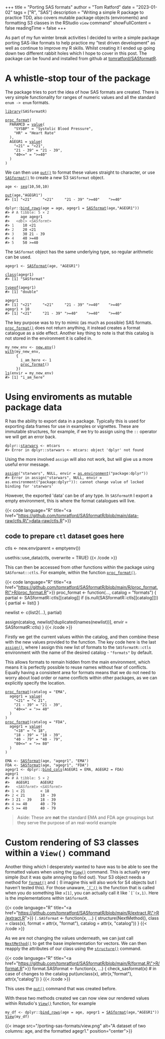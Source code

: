 +++
title = "Porting SAS formats"
author = "Tom Ratford"
date = "2023-01-02"
tags = ["R", "SAS"]
description = "Writing a simple R package to practice TDD, also covers mutable package objects (enviroments) and formatting S3 classes in the RStudio `view` command"
showFullContent = false
readingTime = false
+++

As part of my fun winter break activities I decided to write a simple package porting SAS-like formats to help practice my "test driven development" as well as continue to improve my R skills. Whilst creating it I ended up going down two different rabbit holes which I hope to cover in this post. The package can be found and installed from github at [tomratford/SASformatR](https://github.com/tomratford/SASformatR/).

# A whistle-stop tour of the package

The package tries to port the idea of how SAS formats are created. There is very simple functionality for ranges of numeric values and all the standard `enum -> enum` formats.

<div class="highlight">

<pre class='chroma'><code class='language-r' data-lang='r'><span><span class='kr'><a href='https://rdrr.io/r/base/library.html'>library</a></span><span class='o'>(</span><span class='nv'>SASformatR</span><span class='o'>)</span></span>
<span></span>
<span><span class='nf'><a href='https://rdrr.io/pkg/SASformatR/man/proc_format.html'>proc_format</a></span><span class='o'>(</span></span>
<span>  PARAMCD <span class='o'>=</span> <span class='nf'><a href='https://rdrr.io/pkg/SASformatR/man/value.html'>value</a></span><span class='o'>(</span></span>
<span>    <span class='s'>"SYSBP"</span> <span class='o'>=</span> <span class='s'>"Systolic Blood Pressure"</span>,</span>
<span>    <span class='s'>"HR"</span> <span class='o'>=</span> <span class='s'>"Heart Rate"</span></span>
<span>  <span class='o'>)</span>,</span>
<span>  AGEGR1 <span class='o'>=</span> <span class='nf'><a href='https://rdrr.io/pkg/SASformatR/man/value.html'>value</a></span><span class='o'>(</span></span>
<span>    <span class='s'>"&lt;21"</span> <span class='o'>=</span> <span class='s'>"&lt;21"</span>,</span>
<span>    <span class='s'>"21 - 39"</span> <span class='o'>=</span> <span class='s'>"21 - 39"</span>,</span>
<span>    <span class='s'>"40&lt;="</span> <span class='o'>=</span> <span class='s'>"&gt;=40"</span></span>
<span>  <span class='o'>)</span></span>
<span><span class='o'>)</span></span></code></pre>

</div>

We can then use [`put()`](https://rdrr.io/pkg/SASformatR/man/put.html) to format these values straight to character, or use [`SASformat()`](https://rdrr.io/pkg/SASformatR/man/SASformat.html) to create a new S3 `SASformat` object.

<div class="highlight">

<pre class='chroma'><code class='language-r' data-lang='r'><span><span class='nv'>age</span> <span class='o'>&lt;-</span> <span class='nf'><a href='https://rdrr.io/r/base/seq.html'>seq</a></span><span class='o'>(</span><span class='m'>10</span>,<span class='m'>50</span>,<span class='m'>10</span><span class='o'>)</span></span>
<span></span>
<span><span class='nf'><a href='https://rdrr.io/pkg/SASformatR/man/put.html'>put</a></span><span class='o'>(</span><span class='nv'>age</span>,<span class='s'>"AGEGR1"</span><span class='o'>)</span></span>
<span><span class='c'>#&gt; [1] "&lt;21"     "&lt;21"     "21 - 39" "&gt;=40"    "&gt;=40"</span></span>
<span></span><span></span>
<span><span class='nf'>dplyr</span><span class='nf'>::</span><span class='nf'><a href='https://dplyr.tidyverse.org/reference/bind.html'>bind_rows</a></span><span class='o'>(</span>age <span class='o'>=</span> <span class='nv'>age</span>, agegr1 <span class='o'>=</span> <span class='nf'><a href='https://rdrr.io/pkg/SASformatR/man/SASformat.html'>SASformat</a></span><span class='o'>(</span><span class='nv'>age</span>,<span class='s'>"AGEGR1"</span><span class='o'>)</span><span class='o'>)</span></span>
<span><span class='c'>#&gt; <span style='color: #555555;'># A tibble: 5 × 2</span></span></span>
<span><span class='c'>#&gt;     age agegr1    </span></span>
<span><span class='c'>#&gt;   <span style='color: #555555; font-style: italic;'>&lt;dbl&gt;</span> <span style='color: #555555; font-style: italic;'>&lt;SASformt&gt;</span></span></span>
<span><span class='c'>#&gt; <span style='color: #555555;'>1</span>    10 &lt;21       </span></span>
<span><span class='c'>#&gt; <span style='color: #555555;'>2</span>    20 &lt;21       </span></span>
<span><span class='c'>#&gt; <span style='color: #555555;'>3</span>    30 21 - 39   </span></span>
<span><span class='c'>#&gt; <span style='color: #555555;'>4</span>    40 &gt;=40      </span></span>
<span><span class='c'>#&gt; <span style='color: #555555;'>5</span>    50 &gt;=40</span></span>
<span></span></code></pre>

</div>

The `SASformat` object has the same underlying type, so regular arithmetic can be used.

<div class="highlight">

<pre class='chroma'><code class='language-r' data-lang='r'><span><span class='nv'>agegr1</span> <span class='o'>&lt;-</span> <span class='nf'><a href='https://rdrr.io/pkg/SASformatR/man/SASformat.html'>SASformat</a></span><span class='o'>(</span><span class='nv'>age</span>, <span class='s'>"AGEGR1"</span><span class='o'>)</span></span>
<span></span>
<span><span class='nf'><a href='https://rdrr.io/r/base/class.html'>class</a></span><span class='o'>(</span><span class='nv'>agegr1</span><span class='o'>)</span></span>
<span><span class='c'>#&gt; [1] "SASformat"</span></span>
<span></span><span></span>
<span><span class='nf'><a href='https://rdrr.io/r/base/typeof.html'>typeof</a></span><span class='o'>(</span><span class='nv'>agegr1</span><span class='o'>)</span></span>
<span><span class='c'>#&gt; [1] "double"</span></span>
<span></span><span></span>
<span><span class='nv'>agegr1</span></span>
<span><span class='c'>#&gt; [1] "&lt;21"     "&lt;21"     "21 - 39" "&gt;=40"    "&gt;=40"</span></span>
<span></span><span><span class='nv'>agegr1</span> <span class='o'>+</span> <span class='m'>10</span></span>
<span><span class='c'>#&gt; [1] "&lt;21"     "21 - 39" "&gt;=40"    "&gt;=40"    "&gt;=40"</span></span>
<span></span></code></pre>

</div>

The key purpose was to try to mimic (as much as possible) SAS formats. [`proc_format()`](https://rdrr.io/pkg/SASformatR/man/proc_format.html) does not return anything, it instead creates a format catalogue as a side effect. Another key thing to note is that this catalog is not stored in the environment it is called in.

<div class="highlight">

<pre class='chroma'><code class='language-r' data-lang='r'><span><span class='nv'>my_new_env</span> <span class='o'>&lt;-</span> <span class='nf'><a href='https://rdrr.io/r/base/environment.html'>new.env</a></span><span class='o'>(</span><span class='o'>)</span></span>
<span><span class='nf'><a href='https://rdrr.io/r/base/with.html'>with</a></span><span class='o'>(</span><span class='nv'>my_new_env</span>,</span>
<span>     <span class='o'>&#123;</span></span>
<span>       <span class='nv'>i_am_here</span> <span class='o'>&lt;-</span> <span class='m'>1</span></span>
<span>       <span class='nf'><a href='https://rdrr.io/pkg/SASformatR/man/proc_format.html'>proc_format</a></span><span class='o'>(</span><span class='o'>)</span></span>
<span>     <span class='o'>&#125;</span><span class='o'>)</span></span>
<span><span class='nf'><a href='https://rdrr.io/r/base/ls.html'>ls</a></span><span class='o'>(</span>envir <span class='o'>=</span> <span class='nv'>my_new_env</span><span class='o'>)</span></span>
<span><span class='c'>#&gt; [1] "i_am_here"</span></span>
<span></span></code></pre>

</div>

# Using enviroments as mutable package data

R has the ability to export data in a package. Typically this is used for exporting data frames for use in examples or vignettes. These are immutable structures, for example, if we try to assign using the `::` operator we will get an error back.

<div class="highlight">

<pre class='chroma'><code class='language-r' data-lang='r'><span><span class='nf'>dplyr</span><span class='nf'>::</span><span class='nv'><a href='https://dplyr.tidyverse.org/reference/starwars.html'>starwars</a></span> <span class='o'>&lt;-</span> <span class='nv'>mtcars</span></span>
<span><span class='c'>#&gt; Error in dplyr::starwars &lt;- mtcars: object 'dplyr' not found</span></span>
<span></span></code></pre>

</div>

Using the more involved `assign` will also not work, but will give us a more useful error message.

<div class="highlight">

<pre class='chroma'><code class='language-r' data-lang='r'><span><span class='nf'><a href='https://rdrr.io/r/base/assign.html'>assign</a></span><span class='o'>(</span><span class='s'>"starwars"</span>, <span class='kc'>NULL</span>, envir <span class='o'>=</span> <span class='nf'><a href='https://rdrr.io/r/base/as.environment.html'>as.environment</a></span><span class='o'>(</span><span class='s'>"package:dplyr"</span><span class='o'>)</span><span class='o'>)</span></span>
<span><span class='c'>#&gt; Error in assign("starwars", NULL, envir = as.environment("package:dplyr")): cannot change value of locked binding for 'starwars'</span></span>
<span></span></code></pre>

</div>

However, the exported 'data' can be of any type. In `SASformatR` I export a empty environment, this is where the format catalogues will live.

{{< code language="R" title="<a href=\"https://github.com/tomratford/SASformatR/blob/main/data-raw/ctls.R\">data-raw/ctls.R</a>">}}
## code to prepare `ctl` dataset goes here

ctls <- new.env(parent = emptyenv())

usethis::use_data(ctls, overwrite = TRUE)
{{< /code >}}

This can then be accessed from other functions within the package using `SASformat::ctls`. For example, within the function [`proc_format()`](https://rdrr.io/pkg/SASformatR/man/proc_format.html).

{{< code language="R" title="<a href=\"https://github.com/tomratford/SASformatR/blob/main/R/proc_format.R\">R/proc_format.R</a>">}}
proc_format <- function(..., catalog = "formats") {
  partial <- SASformatR::ctls[[catalog]]
  if (is.null(SASformatR::ctls[[catalog]])) {
    partial <- list()
  }

  newlist <- c(list2(...), partial)

  assign(catalog,
         newlist[!duplicated(names(newlist))],
         envir = SASformatR::ctls)
}
{{< /code >}}

Firstly we get the current values within the catalog, and then combine these with the new values provided to the function. The key code here is the last [`assign()`](https://rdrr.io/r/base/assign.html), where I assign this new list of formats to the `SASformatR::ctls` environment with the name of the desired catalog - `"formats"` by default.

This allows formats to remain hidden from the main environment, which means it is perfectly possible to reuse names without fear of conflicts. Equally having a consistent area for formats means that we do not need to worry about load order or name conflicts within other packages, as we can explicitly specify the location.

<div class="highlight">

<pre class='chroma'><code class='language-r' data-lang='r'><span><span class='nf'><a href='https://rdrr.io/pkg/SASformatR/man/proc_format.html'>proc_format</a></span><span class='o'>(</span>catalog <span class='o'>=</span> <span class='s'>"EMA"</span>,</span>
<span>  agegr1 <span class='o'>=</span> <span class='nf'><a href='https://rdrr.io/pkg/SASformatR/man/value.html'>value</a></span><span class='o'>(</span></span>
<span>    <span class='s'>"&lt;21"</span> <span class='o'>=</span> <span class='s'>"&lt; 21"</span>,</span>
<span>    <span class='s'>"21 - 39"</span> <span class='o'>=</span> <span class='s'>"21 - 39"</span>,</span>
<span>    <span class='s'>"40&lt;="</span> <span class='o'>=</span> <span class='s'>"&gt;= 40"</span></span>
<span>  <span class='o'>)</span></span>
<span><span class='o'>)</span></span>
<span><span class='nf'><a href='https://rdrr.io/pkg/SASformatR/man/proc_format.html'>proc_format</a></span><span class='o'>(</span>catalog <span class='o'>=</span> <span class='s'>"FDA"</span>,</span>
<span>  agegr1 <span class='o'>=</span> <span class='nf'><a href='https://rdrr.io/pkg/SASformatR/man/value.html'>value</a></span><span class='o'>(</span></span>
<span>    <span class='s'>"&lt;18"</span> <span class='o'>=</span> <span class='s'>"&lt; 18"</span>,</span>
<span>    <span class='s'>"18 - 39"</span> <span class='o'>=</span> <span class='s'>"18 - 39"</span>,</span>
<span>    <span class='s'>"40 - 79"</span> <span class='o'>=</span> <span class='s'>"40 - 79"</span>,</span>
<span>    <span class='s'>"80&lt;="</span> <span class='o'>=</span> <span class='s'>"&gt;= 80"</span></span>
<span>  <span class='o'>)</span></span>
<span><span class='o'>)</span></span>
<span></span>
<span><span class='nv'>EMA</span> <span class='o'>&lt;-</span> <span class='nf'><a href='https://rdrr.io/pkg/SASformatR/man/SASformat.html'>SASformat</a></span><span class='o'>(</span><span class='nv'>age</span>, <span class='s'>"agegr1"</span>, <span class='s'>"EMA"</span><span class='o'>)</span></span>
<span><span class='nv'>FDA</span> <span class='o'>&lt;-</span> <span class='nf'><a href='https://rdrr.io/pkg/SASformatR/man/SASformat.html'>SASformat</a></span><span class='o'>(</span><span class='nv'>age</span>, <span class='s'>"agegr1"</span>, <span class='s'>"FDA"</span><span class='o'>)</span></span>
<span><span class='nv'>agegr1</span> <span class='o'>&lt;-</span> <span class='nf'>dplyr</span><span class='nf'>::</span><span class='nf'><a href='https://dplyr.tidyverse.org/reference/bind.html'>bind_cols</a></span><span class='o'>(</span>AGEGR1 <span class='o'>=</span> <span class='nv'>EMA</span>, AGEGR2 <span class='o'>=</span> <span class='nv'>FDA</span><span class='o'>)</span></span>
<span><span class='nv'>agegr1</span></span>
<span><span class='c'>#&gt; <span style='color: #555555;'># A tibble: 5 × 2</span></span></span>
<span><span class='c'>#&gt;   AGEGR1     AGEGR2    </span></span>
<span><span class='c'>#&gt;   <span style='color: #555555; font-style: italic;'>&lt;SASformt&gt;</span> <span style='color: #555555; font-style: italic;'>&lt;SASformt&gt;</span></span></span>
<span><span class='c'>#&gt; <span style='color: #555555;'>1</span> &lt; 21       &lt; 18      </span></span>
<span><span class='c'>#&gt; <span style='color: #555555;'>2</span> &lt; 21       18 - 39   </span></span>
<span><span class='c'>#&gt; <span style='color: #555555;'>3</span> 21 - 39    18 - 39   </span></span>
<span><span class='c'>#&gt; <span style='color: #555555;'>4</span> &gt;= 40      40 - 79   </span></span>
<span><span class='c'>#&gt; <span style='color: #555555;'>5</span> &gt;= 40      40 - 79</span></span>
<span></span></code></pre>

</div>

> Aside: These are **not** the standard EMA and FDA age groupings but they serve the purpose of an real-world example

# Custom rendering of S3 classes within a `View()` command

Another thing which I desperately wanted to have was to be able to see the formatted values when using the [`View()`](https://rdrr.io/r/utils/View.html) command. This is actually very simple (but it was quite annoying to find out). Your S3 object needs a method for [`format()`](https://rdrr.io/r/base/format.html) and `[` (I imagine this will also work for S4 objects but I haven't tested this). For those unaware, <a href="https://rdrr.io/r/base/Extract.html"><code>\`\[\`()</code></a> is the function that is called when you do something like `x[1]`, you can actually call it like <code>\`\[\`(x,1)</code>. Here is the implementations within `SASformatR`.

{{< code language="R" title="<a href=\"https://github.com/tomratford/SASformatR/blob/main/R/extract.R\">R/extract.R</a>">}}
`[.SASformat` <- function(x, ...) {
  structure(NextMethod(),
            class = class(x),
            format = attr(x, "format"),
            catalog = attr(x, "catalog"))
}
{{< /code >}}

As we are not changing the values underneath, we can just call [`NextMethod()`](https://rdrr.io/r/base/UseMethod.html) to get the base implementation for vectors. We can then reapply the attributes of our class using the [`structure()`](https://rdrr.io/r/base/structure.html) command.

{{< code language="R" title="<a href=\"https://github.com/tomratford/SASformatR/blob/main/R/format.R\">R/format.R</a>">}}
format.SASformat <- function(x, ...) {
  check_sasformat(x) # in case of changes to the catalog
  put(unclass(x),
      attr(x,"format"),
      attr(x,"catalog"))
}
{{< /code >}}

This uses the [`put()`](https://rdrr.io/pkg/SASformatR/man/put.html) command that was created before.

With these two methods created we can now view our rendered values within Rstudio's [`View()`](https://rdrr.io/r/utils/View.html) function, for example

<div class="highlight">

<pre class='chroma'><code class='language-r' data-lang='r'><span><span class='nv'>my_df</span> <span class='o'>&lt;-</span> <span class='nf'>dplyr</span><span class='nf'>::</span><span class='nf'><a href='https://dplyr.tidyverse.org/reference/bind.html'>bind_rows</a></span><span class='o'>(</span>age <span class='o'>=</span> <span class='nv'>age</span>, agegr1 <span class='o'>=</span> <span class='nf'><a href='https://rdrr.io/pkg/SASformatR/man/SASformat.html'>SASformat</a></span><span class='o'>(</span><span class='nv'>age</span>,<span class='s'>"AGEGR1"</span><span class='o'>)</span><span class='o'>)</span></span>
<span><span class='nf'><a href='https://rdrr.io/r/utils/View.html'>View</a></span><span class='o'>(</span><span class='nv'>my_df</span><span class='o'>)</span></span></code></pre>

</div>

{{< image src="/porting-sas-formats/view.png" alt="A dataset of two columns: age, and the formatted agegr1." position="center">}}

